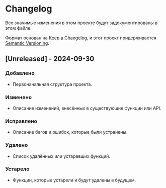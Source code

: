 # Changelog

Все значимые изменения в этом проекте будут задокументированы в этом файле.

Формат основан на [Keep a Changelog](https://keepachangelog.com/ru/1.0.0/), и этот проект придерживается [Semantic Versioning](https://semver.org/lang/ru/).

## [Unreleased] - 2024-09-30
### Добавлено
- Первоначальная структура проекта.

### Изменено
- Описание изменений, внесённых в существующие функции или API.

### Исправлено
- Описание багов и ошибок, которые были устранены.

### Удалено
- Список удалённых или устаревших функций.

### Устарело
- Функции, которые устарели и будут удалены в будущем.